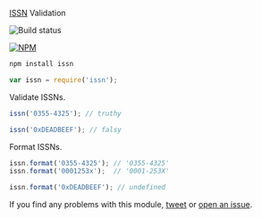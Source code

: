 [ISSN](http://www.issn.org/understanding-the-issn/what-is-an-issn/) Validation

![Build status](https://api.travis-ci.org/richdouglasevans/issn.png)

[![NPM](https://nodei.co/npm/issn.png?compact=true)](https://nodei.co/npm/issn/)

```bash
npm install issn
```
```js
var issn = require('issn');
```

Validate ISSNs.

```js
issn('0355-4325'); // truthy

issn('0xDEADBEEF'); // falsy
```

Format ISSNs.

```js
issn.format('0355-4325'); // '0355-4325'
issn.format('0001253x');  // '0001-253X'

issn.format('0xDEADBEEF'); // undefined
```

If you find any problems with this module, [tweet](https://twitter.com/richdevans) or
[open an issue](https://github.com/richdouglasevans/issn/issues?state=open).
